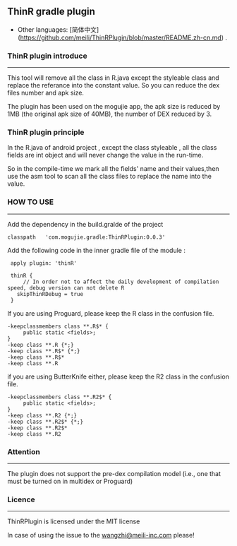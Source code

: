 ## ThinR gradle plugin
* Other languages: [简体中文] (https://github.com/meili/ThinRPlugin/blob/master/README.zh-cn.md) .



### ThinR plugin introduce
***


This tool will remove all the class in R.java except the styleable class and replace the referance into the constant value. So you can reduce the dex files number and apk size.

The plugin has been used on the mogujie app, the apk size is reduced by 1MB (the original apk size of 40MB), the number of DEX reduced by 3.

### ThinR plugin principle


In the R.java of android project , except the class styleable , all the class fields are int object and will never change the value in the run-time.

So in the compile-time we mark all the fields' name and their values,then use the asm tool to scan all the class files to replace the name into the value.


### HOW TO USE
***
Add the dependency in the build.gralde of the project

 	classpath   'com.mogujie.gradle:ThinRPlugin:0.0.3'
 
Add the following code in the inner gradle file of the module :

	 apply plugin: 'thinR'
	 
	 thinR {
	     // In order not to affect the daily development of compilation speed, debug version can not delete R
	   skipThinRDebug = true
	 }

If you are using Proguard, please keep the R class in the confusion file.

	
	-keepclassmembers class **.R$* {
		 public static <fields>;
	}
	-keep class **.R {*;}
	-keep class **.R$* {*;}
	-keep class **.R$*
	-keep class **.R
	
if you are using ButterKnife either, please keep the R2 class in the confusion file.


    -keepclassmembers class **.R2$* {
		 public static <fields>;
	}
    -keep class **.R2 {*;}
    -keep class **.R2$* {*;}
    -keep class **.R2$*
    -keep class **.R2
	


### Attention
***
The plugin does not support the pre-dex compilation model (i.e., one that must be turned on in multidex or Proguard)
	    
### Licence
***
ThinRPlugin is licensed under the MIT license




In case of using the issue to the wangzhi@meili-inc.com please!

